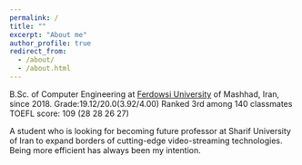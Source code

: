 ```yaml
---
permalink: /
title: ""
excerpt: "About me"
author_profile: true
redirect_from: 
  - /about/
  - /about.html
---
```

B.Sc. of Computer Engineering at [Ferdowsi University](https://en.um.ac.ir/) of Mashhad, Iran, since 2018. 
Grade:19.12/20.0(3.92/4.00)
Ranked 3rd among 140 classmates
TOEFL score: 109 (28 28 26 27)


A student who is looking for becoming future professor at Sharif University of Iran to expand borders of cutting-edge video-streaming technologies. Being more efficient has always been my intention.


<!-- ![Editing a markdown file for a talk](/images/sci_tech.png) -->
